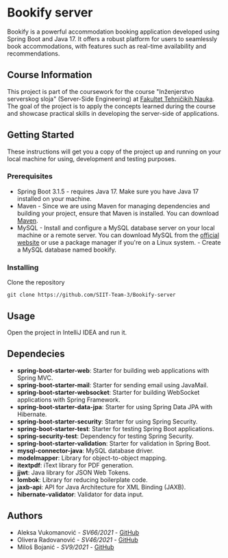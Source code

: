 # Bookify server

Bookify is a powerful accommodation booking application developed using Spring Boot and Java 17. It offers a robust platform for users to seamlessly book accommodations, with features such as real-time availability and recommendations.

## Course Information
This project is part of the coursework for the course "Inženjerstvo serverskog sloja" (Server-Side Engineering) at [Fakultet Tehničikih Nauka](https://www.ftn.uns.ac.rs/). The goal of the project is to apply the concepts learned during the course and showcase practical skills in developing the server-side of applications.

## Getting Started

These instructions will get you a copy of the project up and running on your local machine for using, development and testing purposes. 

### Prerequisites

- Spring Boot 3.1.5 - requires Java 17. Make sure you have Java 17 installed on your machine.
- Maven - Since we are using Maven for managing dependencies and building your project, ensure that Maven is installed. You can download [Maven](https://maven.apache.org/download.cgi).
- MySQL - Install and configure a MySQL database server on your local machine or a remote server. You can download MySQL from the [official website](https://www.mysql.com/downloads/) or use a package manager if you're on a Linux system.
        - Create a MySQL database named bookify.

### Installing

Clone the repository

```shell
git clone https://github.com/SIIT-Team-3/Bookify-server
```

## Usage

Open the project in IntelliJ IDEA and run it.

## Dependecies

- **spring-boot-starter-web**: Starter for building web applications with Spring MVC.
- **spring-boot-starter-mail**: Starter for sending email using JavaMail.
- **spring-boot-starter-websocket**: Starter for building WebSocket applications with Spring Framework.
- **spring-boot-starter-data-jpa**: Starter for using Spring Data JPA with Hibernate.
- **spring-boot-starter-security**: Starter for using Spring Security.
- **spring-boot-starter-test**: Starter for testing Spring Boot applications.
- **spring-security-test**: Dependency for testing Spring Security.
- **spring-boot-starter-validation**: Starter for validation in Spring Boot.
- **mysql-connector-java**: MySQL database driver.
- **modelmapper**: Library for object-to-object mapping.
- **itextpdf**: iText library for PDF generation.
- **jjwt**: Java library for JSON Web Tokens.
- **lombok**: Library for reducing boilerplate code.
- **jaxb-api**: API for Java Architecture for XML Binding (JAXB).
- **hibernate-validator**: Validator for data input.

## Authors

* Aleksa Vukomanović - *SV66/2021* - [GitHub](https://github.com/aleksaaaa02)
* Olivera Radovanović - *SV46/2021* - [GitHub](https://github.com/Olivera2708)
* Miloš Bojanić - *SV9/2021* - [GitHub](https://github.com/milosbojanic)
